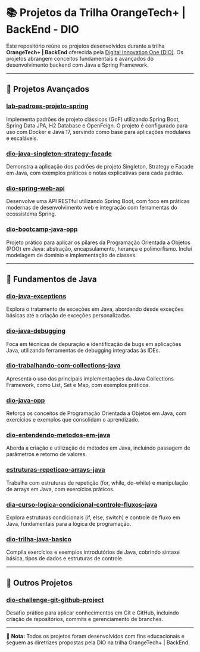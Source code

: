 # 📚 Projetos da Trilha OrangeTech+ | BackEnd - DIO

Este repositório reúne os projetos desenvolvidos durante a trilha **OrangeTech+ | BackEnd** oferecida pela [Digital Innovation One (DIO)](https://www.dio.me/). Os projetos abrangem conceitos fundamentais e avançados do desenvolvimento backend com Java e Spring Framework.

---

## 🔧 Projetos Avançados

### [lab-padroes-projeto-spring](https://github.com/dougluciano2/lab-padroes-projeto-spring)
Implementa padrões de projeto clássicos (GoF) utilizando Spring Boot, Spring Data JPA, H2 Database e OpenFeign. O projeto é configurado para uso com Docker e Java 17, servindo como base para aplicações modulares e escaláveis.

### [dio-java-singleton-strategy-facade](https://github.com/dougluciano2/dio-java-singleton-strategy-facade)
Demonstra a aplicação dos padrões de projeto Singleton, Strategy e Facade em Java, com exemplos práticos e notas explicativas para cada padrão.

### [dio-spring-web-api](https://github.com/dougluciano2/dio-spring-web-api)
Desenvolve uma API RESTful utilizando Spring Boot, com foco em práticas modernas de desenvolvimento web e integração com ferramentas do ecossistema Spring.

### [dio-bootcamp-java-opp](https://github.com/dougluciano2/dio-bootcamp-java-opp)
Projeto prático para aplicar os pilares da Programação Orientada a Objetos (POO) em Java: abstração, encapsulamento, herança e polimorfismo. Inclui modelagem de domínio e implementação de classes.

---

## 🧰 Fundamentos de Java

### [dio-java-exceptions](https://github.com/dougluciano2/dio-java-exceptions)
Explora o tratamento de exceções em Java, abordando desde exceções básicas até a criação de exceções personalizadas.

### [dio-java-debugging](https://github.com/dougluciano2/dio-java-debugging)
Foca em técnicas de depuração e identificação de bugs em aplicações Java, utilizando ferramentas de debugging integradas às IDEs.

### [dio-trabalhando-com-collections-java](https://github.com/dougluciano2/dio-trabalhando-com-collections-java)
Apresenta o uso das principais implementações da Java Collections Framework, como List, Set e Map, com exemplos práticos.

### [dio-java-opp](https://github.com/dougluciano2/dio-java-opp)
Reforça os conceitos de Programação Orientada a Objetos em Java, com exercícios e exemplos que consolidam o aprendizado.

### [dio-entendendo-metodos-em-java](https://github.com/dougluciano2/dio-entendendo-metodos-em-java)
Aborda a criação e utilização de métodos em Java, incluindo passagem de parâmetros e retorno de valores.

### [estruturas-repeticao-arrays-java](https://github.com/dougluciano2/estruturas-repeticao-arrays-java)
Trabalha com estruturas de repetição (for, while, do-while) e manipulação de arrays em Java, com exercícios práticos.

### [dia-curso-logica-condicional-controle-fluxos-java](https://github.com/dougluciano2/dia-curso-logica-condicional-controle-fluxos-java)
Explora estruturas condicionais (if, else, switch) e controle de fluxo em Java, fundamentais para a lógica de programação.

### [dio-trilha-java-basico](https://github.com/dougluciano2/dio-trilha-java-basico)
Compila exercícios e exemplos introdutórios de Java, cobrindo sintaxe básica, tipos de dados e estruturas de controle.

---

## 📁 Outros Projetos

### [dio-challenge-git-github-project](https://github.com/dougluciano2/dio-challenge-git-github-project)
Desafio prático para aplicar conhecimentos em Git e GitHub, incluindo criação de repositórios, commits e gerenciamento de branches.

---

📌 **Nota:** Todos os projetos foram desenvolvidos com fins educacionais e seguem as diretrizes propostas pela DIO na trilha OrangeTech+ | BackEnd.

